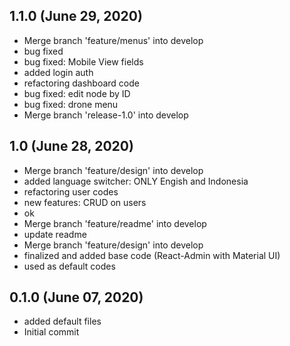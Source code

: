 ## 1.1.0 (June 29, 2020)
  - Merge branch 'feature/menus' into develop
  - bug fixed
  - bug fixed: Mobile View fields
  - added login auth
  - refactoring dashboard code
  - bug fixed: edit node by ID
  - bug fixed: drone menu
  - Merge branch 'release-1.0' into develop

## 1.0 (June 28, 2020)
  - Merge branch 'feature/design' into develop
  - added language switcher: ONLY Engish and Indonesia
  - refactoring user codes
  - new features: CRUD on users
  - ok
  - Merge branch 'feature/readme' into develop
  - update readme
  - Merge branch 'feature/design' into develop
  - finalized and added base code (React-Admin with Material UI)
  - used as default codes

## 0.1.0 (June 07, 2020)
  - added default files
  - Initial commit

